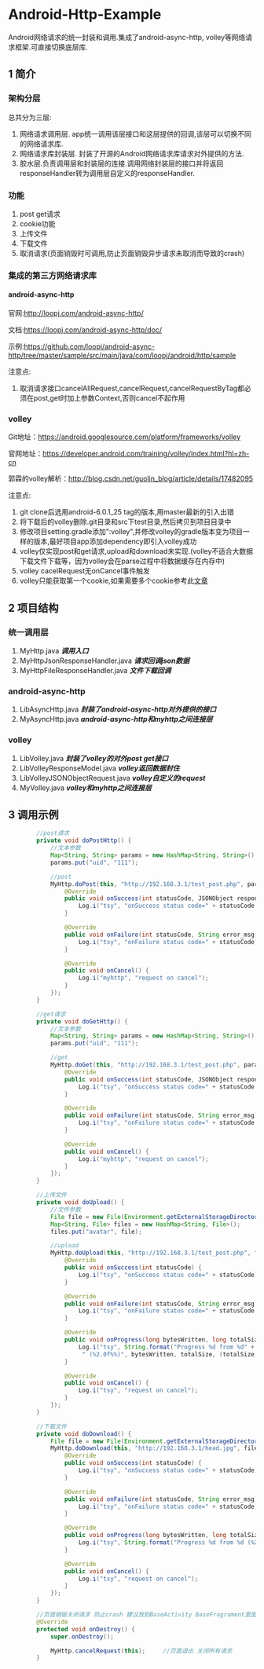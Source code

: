 # Android-Http-Example
Android网络请求的统一封装和调用.集成了android-async-http, volley等网络请求框架.可直接切换底层库.

## 1 简介

### 架构分层

总共分为三层:
1. 网络请求调用层. app统一调用该层接口和这层提供的回调,该层可以切换不同的网络请求库.
1. 网络请求库封装层. 封装了开源的Android网络请求库请求对外提供的方法.
1. 胶水层.负责调用层和封装层的连接.调用网络封装层的接口并将返回responseHandler转为调用层自定义的responseHandler.

### 功能
1. post get请求
1. cookie功能
1. 上传文件
1. 下载文件
1. 取消请求(页面销毁时可调用,防止页面销毁异步请求未取消而导致的crash)

### 集成的第三方网络请求库

#### android-async-http

官网:http://loopj.com/android-async-http/

文档:https://loopj.com/android-async-http/doc/

示例:https://github.com/loopj/android-async-http/tree/master/sample/src/main/java/com/loopj/android/http/sample

注意点:

1. 取消请求接口cancelAllRequest,cancelRequest,cancelRequestByTag都必须在post,get时加上参数Context,否则cancel不起作用

### volley

Git地址：https://android.googlesource.com/platform/frameworks/volley

官网地址：https://developer.android.com/training/volley/index.html?hl=zh-cn

郭霖的volley解析：http://blog.csdn.net/guolin_blog/article/details/17482095

注意点:

1. git clone后选用android-6.0.1_25 tag的版本,用master最新的引入出错
1. 将下载后的volley删除.git目录和src下test目录,然后拷贝到项目目录中
1. 修改项目setting.gradle添加":volley",并修改volley的gradle版本变为项目一样的版本,最好项目app添加dependency即引入volley成功
1. volley仅实现post和get请求,upload和download未实现.(volley不适合大数据下载文件下载等，因为volley会在parse过程中将数据缓存在内存中)
1. volley cacelRequest无onCancel事件触发
1. volley只能获取第一个cookie,如果需要多个cookie参考此[文章](http://www.w2bc.com/article/31961)

## 2 项目结构

### 统一调用层
1. MyHttp.java     ***调用入口***
1. MyHttpJsonResponseHandler.java      ***请求回调json数据***
1. MyHttpFileResponseHandler.java      ***文件下载回调***

### android-async-http
1. LibAsyncHttp.java   ***封装了android-async-http对外提供的接口***
1. MyAsyncHttp.java    ***android-async-http和myhttp之间连接层***

### volley
1. LibVolley.java   ***封装了volley的对外post get接口***
1. LibVolleyResponseModel.java  ***volley返回数据封住***
1. LibVolleyJSONObjectRequest.java     ***volley自定义的request***
1. MyVolley.java     ***volley和myhttp之间连接层***

## 3 调用示例

```java
        //post请求
        private void doPostHttp() {
            //文本参数
            Map<String, String> params = new HashMap<String, String>();
            params.put("uid", "111");

            //post
            MyHttp.doPost(this, "http://192.168.3.1/test_post.php", params, new MyHttpJsonResponseHandler() {
                @Override
                public void onSuccess(int statusCode, JSONObject response) {
                    Log.i("tsy", "onSuccess status code=" + statusCode + " response=" + response);
                }

                @Override
                public void onFailure(int statusCode, String error_msg) {
                    Log.i("tsy", "onFailure status code=" + statusCode + " error_msg=" + error_msg);
                }

                @Override
                public void onCancel() {
                    Log.i("myhttp", "request on cancel");
                }
            });
        }

        //get请求
        private void doGetHttp() {
            //文本参数
            Map<String, String> params = new HashMap<String, String>();
            params.put("uid", "111");

            //get
            MyHttp.doGet(this, "http://192.168.3.1/test_post.php", params, new MyHttpJsonResponseHandler() {
                @Override
                public void onSuccess(int statusCode, JSONObject response) {
                    Log.i("tsy", "onSuccess status code=" + statusCode + " response=" + response);
                }

                @Override
                public void onFailure(int statusCode, String error_msg) {
                    Log.i("tsy", "onFailure status code=" + statusCode + " error_msg=" + error_msg);
                }

                @Override
                public void onCancel() {
                    Log.i("myhttp", "request on cancel");
                }
            });
        }

        //上传文件
        private void doUpload() {
            //文件参数
            File file = new File(Environment.getExternalStorageDirectory() + "/girls/head/output_tmp2.jpg");
            Map<String, File> files = new HashMap<String, File>();
            files.put("avatar", file);

            //upload
            MyHttp.doUpload(this, "http://192.168.3.1/test_post.php", files, new MyHttpFileResponseHandler() {
                @Override
                public void onSuccess(int statusCode) {
                    Log.i("tsy", "onSuccess status code=" + statusCode);
                }

                @Override
                public void onFailure(int statusCode, String error_msg) {
                    Log.i("tsy", "onFailure status code=" + statusCode + " error_msg=" + error_msg);
                }

                @Override
                public void onProgress(long bytesWritten, long totalSize) {
                    Log.i("tsy", String.format("Progress %d from %d" +
                     " (%2.0f%%)", bytesWritten, totalSize, (totalSize > 0) ? (bytesWritten * 1.0 / totalSize) * 100 : -1));
                }

                @Override
                public void onCancel() {
                    Log.i("tsy", "request on cancel");
                }
            });
        }

        //下载文件
        private void doDownload() {
            File file = new File(Environment.getExternalStorageDirectory() + "/girls/head/output_tmp2.jpg");    //下载后存储的file位置
            MyHttp.doDownload(this, "http://192.168.3.1/head.jpg", file, new MyHttpFileResponseHandler() {
                @Override
                public void onSuccess(int statusCode) {
                    Log.i("tsy", "onSuccess status code=" + statusCode);
                }

                @Override
                public void onFailure(int statusCode, String error_msg) {
                    Log.i("tsy", "onFailure status code=" + statusCode);
                }

                @Override
                public void onProgress(long bytesWritten, long totalSize) {
                    Log.i("tsy", String.format("Progress %d from %d (%2.0f%%)", bytesWritten, totalSize, (totalSize > 0) ? (bytesWritten * 1.0 / totalSize) * 100 : -1));
                }

                @Override
                public void onCancel() {
                    Log.i("tsy", "request on cancel");
                }
            });
        }

        //页面销毁关闭请求 防止crash 建议放到BaseActivity BaseFragrament里面
        @Override
        protected void onDestroy() {
            super.onDestroy();

            MyHttp.cancelRequest(this);     //页面退出 关闭所有请求
        }
```